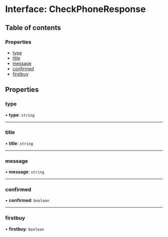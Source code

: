 # Interface: CheckPhoneResponse

## Table of contents

### Properties

- [type](./interfaces/CheckPhoneResponse.md#type)
- [title](./interfaces/CheckPhoneResponse.md#title)
- [message](./interfaces/CheckPhoneResponse.md#message)
- [confirmed](./interfaces/CheckPhoneResponse.md#confirmed)
- [firstbuy](./interfaces/CheckPhoneResponse.md#firstbuy)

## Properties

### <a id="type" name="type"></a> type

• **type**: `string`

___

### <a id="title" name="title"></a> title

• **title**: `string`

___

### <a id="message" name="message"></a> message

• **message**: `string`

___

### <a id="confirmed" name="confirmed"></a> confirmed

• **confirmed**: `boolean`

___

### <a id="firstbuy" name="firstbuy"></a> firstbuy

• **firstbuy**: `boolean`
